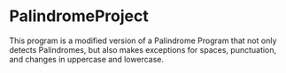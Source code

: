 # PalindromeProject
 This program is a modified version of a Palindrome Program that not only detects Palindromes, but also makes exceptions for spaces, punctuation, and changes in uppercase and lowercase.
